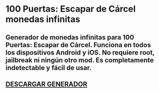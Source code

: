 # 100 Puertas: Escapar de Cárcel monedas infinitas
## Generador de monedas infinitas para 100 Puertas: Escapar de Cárcel. Funciona en todos los dispositivos Android y iOS. No requiere root, jailbreak ni ningún otro mod. Es completamente indetectable y fácil de usar.

## [DESCARGAR GENERADOR](https://cosmicfiles.info/cl/i/7d2evg)


